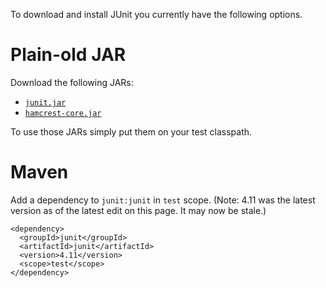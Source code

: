 To download and install JUnit you currently have the following options.
 
# Plain-old JAR

Download the following JARs:

* [`junit.jar`](http://search.maven.org/#search%7Cgav%7C1%7Cg%3A%22junit%22%20AND%20a%3A%22junit%22)
* [`hamcrest-core.jar`](http://search.maven.org/#search%7Cgav%7C1%7Cg%3A%22org.hamcrest%22%20AND%20a%3A%22hamcrest-core%22)

To use those JARs simply put them on your test classpath.

# Maven

Add a dependency to `junit:junit` in `test` scope.  (Note: 4.11 was the latest version as of the latest edit on this page.  It may now be stale.)

    <dependency>
      <groupId>junit</groupId>
      <artifactId>junit</artifactId>
      <version>4.11</version>
      <scope>test</scope>
    </dependency>